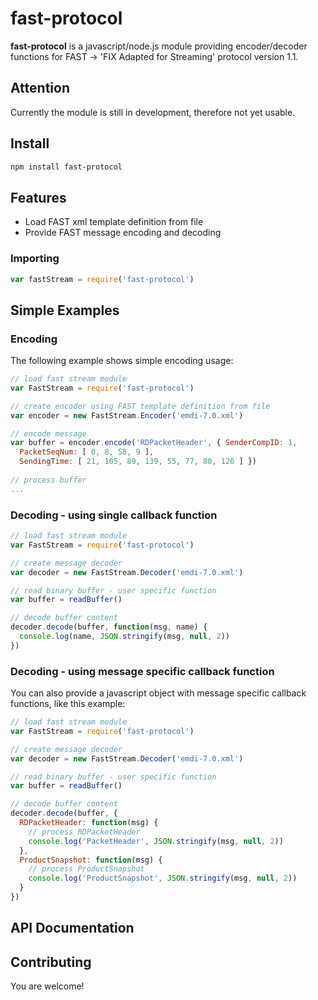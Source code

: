 # fast-protocol

**fast-protocol** is a javascript/node.js module providing encoder/decoder functions for FAST -> 'FIX Adapted for Streaming' protocol version 1.1.

## Attention
Currently the module is still in development, therefore not yet usable.

## Install

```bash
npm install fast-protocol
```

## Features

* Load FAST xml template definition from file
* Provide FAST message encoding and decoding

### Importing

```javascript
var fastStream = require('fast-protocol')
```

## Simple Examples

### Encoding
The following example shows simple encoding usage:

```javascript
// load fast stream module
var FastStream = require('fast-protocol')

// create encoder using FAST template definition from file
var encoder = new FastStream.Encoder('emdi-7.0.xml')

// encode message
var buffer = encoder.encode('RDPacketHeader', { SenderCompID: 1,
  PacketSeqNum: [ 0, 8, 58, 9 ],
  SendingTime: [ 21, 105, 89, 139, 55, 77, 80, 126 ] })
  
// process buffer
...
```

### Decoding - using single callback function

```javascript
// load fast stream module
var FastStream = require('fast-protocol')

// create message decoder
var decoder = new FastStream.Decoder('emdi-7.0.xml')

// read binary buffer - user specific function
var buffer = readBuffer()

// decode buffer content
decoder.decode(buffer, function(msg, name) {
  console.log(name, JSON.stringify(msg, null, 2))
})
```

### Decoding - using message specific callback function

You can also provide a javascript object with message specific callback functions, like this example:

```javascript
// load fast stream module
var FastStream = require('fast-protocol')

// create message decoder
var decoder = new FastStream.Decoder('emdi-7.0.xml')

// read binary buffer - user specific function
var buffer = readBuffer()

// decode buffer content
decoder.decode(buffer, {
  RDPacketHeader: function(msg) {
    // process RDPacketHeader
    console.log('PacketHeader', JSON.stringify(msg, null, 2))
  },
  ProductSnapshot: function(msg) {
    // process ProductSnapshot
    console.log('ProductSnapshot', JSON.stringify(msg, null, 2))
  }
})
```


## API Documentation

## Contributing

You are welcome!
